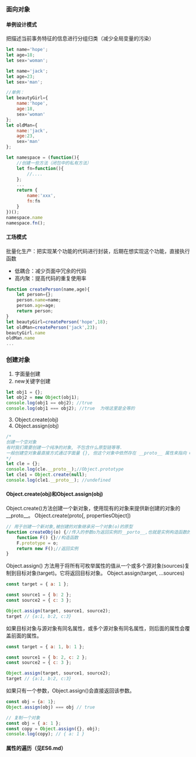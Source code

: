 ### 面向对象
#### 单例设计模式
把描述当前事务特征的信息进行分组归类（减少全局变量的污染）
```javascript
let name='hope';
let age=18;
let sex='woman';

let name='jack';
let age=23;
let sex='man';

//单例：
let beautyGirl={
    name:'hope',
    age:18,
    sex='woman'
};
let oldMan={
    name:'jack',
    age:23,
    sex='man'
};
```
```javascript
let namespace = (function(){
    //创建一些方法（闭包中的私有方法）
    let fn=function(){
      	//....  
    };
    ...
    return {
        name:'xxx',
        fn:fn
    }
})();
namespace.name
namespace.fn();
```
#### 工场模式
批量化生产：把实现某个功能的代码进行封装，后期在想实现这个功能，直接执行函数
- 低耦合：减少页面中冗余的代码
- 高内聚：提高代码的重复使用率
```javascript
function createPerson(name,age){
    let person={};
    person.name=name;
    person.age=age;
    return person;
}
let beautyGirl=createPerson('hope',18);
let oldMan=createPerson('jack',23);
beautyGirl.name
oldMan.name
...
```

### 创建对象
1. 字面量创建
2. new关键字创建
```javascript
let obj1 = {};
let obj2 = new Object(obj1);
console.log(obj1 == obj2); //true
console.log(obj1 === obj2); //true  为啥这里是全等的

```
3. Object.create(obj)
4. Object.assign(obj)
```javascript
/*
创建一个空对象
有时我们需要创建一个纯净的对象, 不包含什么原型链等等. 
一般创建空对象最直接方式通过字面量 {}, 但这个对象中依然存在 __proto__ 属性来指向 Object.prototype 等等.
*/
let cle = {};
console.log(cle.__proto__);//Object.prototype
let cle1 = Object.create(null);
console.log(cle1.__proto__); //undefined
```
#### Object.create(obj)和Object.assign(obj)
Object.create()方法创建一个新对象，使用现有的对象来提供新创建的对象的__proto__。
Object.create(proto[, propertiesObject])
```javascript
// 用于创建一个新对象,被创建的对象继承另一个对象(o)的原型
function createObj(o) {//传入的参数o为返回实例的__porto__,也就是实例构造函数的显示原型
    function F() {}//构造函数
    F.prototype = o;
    return new F();//返回实例
}
```
Object.assign() 方法用于将所有可枚举属性的值从一个或多个源对象(sources)复制到目标对象(target)。它将返回目标对象。
Object.assign(target, ...sources)
```javascript
const target = { a: 1 };

const source1 = { b: 2 };
const source2 = { c: 3 };

Object.assign(target, source1, source2);
target // {a:1, b:2, c:3}
```
如果目标对象与源对象有同名属性，或多个源对象有同名属性，则后面的属性会覆盖前面的属性。
```javascript
const target = { a: 1, b: 1 };

const source1 = { b: 2, c: 2 };
const source2 = { c: 3 };

Object.assign(target, source1, source2);
target // {a:1, b:2, c:3}
```
如果只有一个参数，Object.assign()会直接返回该参数。
```javascript
const obj = {a: 1};
Object.assign(obj) === obj // true
```
```javascript
// 复制一个对象
const obj = { a: 1 };
const copy = Object.assign({}, obj);
console.log(copy); // { a: 1 }
```

#### 属性的遍历（见ES6.md）

